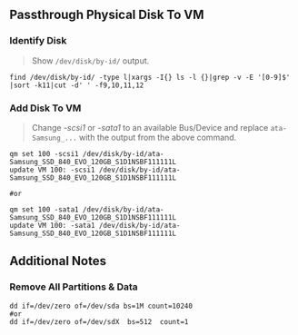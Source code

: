 ## Passthrough Physical Disk To VM

### Identify Disk
> Show ```/dev/disk/by-id/``` output.
```
find /dev/disk/by-id/ -type l|xargs -I{} ls -l {}|grep -v -E '[0-9]$' |sort -k11|cut -d' ' -f9,10,11,12
```

### Add Disk To VM
> Change *-scsi1* or *-sata1* to an available Bus/Device and replace ```ata-Samsung_...``` with the output from the above command. 
```
qm set 100 -scsi1 /dev/disk/by-id/ata-Samsung_SSD_840_EVO_120GB_S1D1NSBF111111L
update VM 100: -scsi1 /dev/disk/by-id/ata-Samsung_SSD_840_EVO_120GB_S1D1NSBF111111L

#or

qm set 100 -sata1 /dev/disk/by-id/ata-Samsung_SSD_840_EVO_120GB_S1D1NSBF111111L
update VM 100: -sata1 /dev/disk/by-id/ata-Samsung_SSD_840_EVO_120GB_S1D1NSBF111111L
```

## Additional Notes

### Remove All Partitions & Data
```
dd if=/dev/zero of=/dev/sda bs=1M count=10240
#or
dd if=/dev/zero of=/dev/sdX  bs=512  count=1
```
